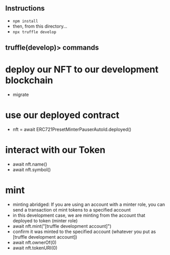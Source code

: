 ## Instructions
- `npm install`
- then, from this directory...
- `npx truffle develop`

## truffle(develop)> commands

# deploy our NFT to our development blockchain
- migrate

# use our deployed contract
- nft = await ERC721PresetMinterPauserAutoId.deployed()

# interact with our Token
- await nft.name()
- await nft.symbol()

# mint
- minting abridged: If you are using an account with a minter role, you can send a transaction ot mint tokens to a specified account
- in this development case, we are minting from the account that deployed to token (minter role)
- await nft.mint("[truffle development account]")
- confirm it was minted to the specified account (whatever you put as [truffle development account])
- await nft.ownerOf(0)
- await nft.tokenURI(0)